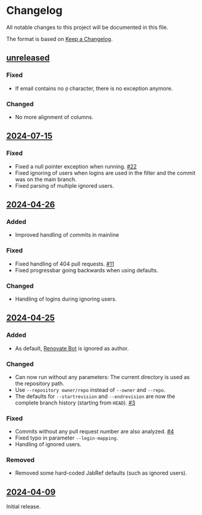 # Changelog

All notable changes to this project will be documented in this file.

The format is based on [Keep a Changelog](https://keepachangelog.com/en/1.0.0/).

## [unreleased]

### Fixed

- If email contains no `@` character, there is no exception anymore.

### Changed

- No more alignment of columns.

## [2024-07-15]

### Fixed

- Fixed a null pointer exception when running. [#22](https://github.com/koppor/github-contributors-list/issues/22)
- Fixed ignoring of users when logins are used in the filter and the commit was on the main branch.
- Fixed parsing of multiple ignored users.

## [2024-04-26]

### Added

- Improved handling of commits in mainline

### Fixed

- Fixed handling of 404 pull requests. [#11](https://github.com/koppor/github-contributors-list/issues/11)
- Fixed progressbar going backwards when using defaults.

### Changed

- Handling of logins during ignoring users.

## [2024-04-25]

### Added

- As default, [Renovate Bot](https://www.mend.io/renovate/) is ignored as author.

### Changed

- Can now run without any parameters: The current directory is used as the repository path.
- Use `--repository owner/repo` instead of `--owner` and `--repo`.
- The defaults for `--startrevision` and `--endrevision` are now the complete branch history (starting from `HEAD`). [#3](https://github.com/koppor/github-contributors-list/issues/3)

### Fixed

- Commits without any pull request number are also analyzed. [#4](https://github.com/koppor/github-contributors-list/issues/4)
- Fixed typo in parameter `--login-mapping`.
- Handling of ignored users.

### Removed

- Removed some hard-coded JabRef defaults (such as ignored users).

## [2024-04-09]

Initial release.

[unreleased]: https://github.com/koppor/github-contributors-list/compare/2024-07-15...main
[2024-07-15]: https://github.com/koppor/github-contributors-list/compare/2024-04-26...2024-07-15
[2024-04-26]: https://github.com/koppor/github-contributors-list/compare/2024-04-25...2024-04-26
[2024-04-25]: https://github.com/koppor/github-contributors-list/compare/2024-04-09...2024-04-25
[2024-04-09]: https://github.com/koppor/github-contributors-list/releases/tag/2024-04-09

<!-- markdownlint-disable-file MD024 -->
